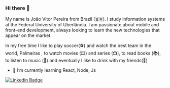 ### Hi there 👋

My name is João Vitor Pereira from Brazil (🇧🇷). I study information systems at the Federal University of Uberlândia. I am passionate about mobile and front-end development, always looking to learn the new technologies that appear on the market.

In my free time I like to play soccer(⚽️)  and watch the best team in the world, Palmeiras , to watch movies (🎞️) and series (📺), to read books (📚), to listen to music (🎵) and eventually I like to drink with my friends(🍺) 

- 🌱 I’m currently learning React, Node, Js 

[![Linkedin Badge](https://img.shields.io/badge/-LinkedIn-blue?style=flat-square&logo=Linkedin&logoColor=white&link=https://www.linkedin.com/in/joaovtpereira/)](https://www.linkedin.com/in/joaovtpereira/)
<!--
**JoaoVitorPereiraUFU/JoaoVitorPereiraUFU** is a ✨ _special_ ✨ repository because its `README.md` (this file) appears on your GitHub profile.

Here are some ideas to get you started:

- 🔭 I’m currently working on ...
- 🌱 I’m currently learning ...
- 👯 I’m looking to collaborate on ...
- 🤔 I’m looking for help with ...
- 💬 Ask me about ...
- 📫 How to reach me: ...
- 😄 Pronouns: ...
- ⚡ Fun fact: ...
-->
